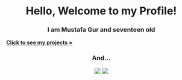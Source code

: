 <h1 align="center">Hello, Welcome to my Profile!</h1>
<h3 align="center">I am Mustafa Gur and seventeen old</h3>
<a href="https://github.com/mustafawp?tab=repositories" align="center"><strong>Click to see my projects »</strong></a>
<h3 align="center">And...</h3>
<center>
<a href="https://www.github.com/mustafawp" align="center"><img src="https://img.shields.io/badge/-Github-000?style=quare&labelColor=000&logo=Github&logoColor=white&link=link"></a>
<a href="https://www.instagram.com/mustafawiped" align="center"><img src="https://img.shields.io/badge/-Instagram-C13584?style=flat-quare&labelColor=C13584&logo=instagram&logoColor=white&link=link"></a></center>


